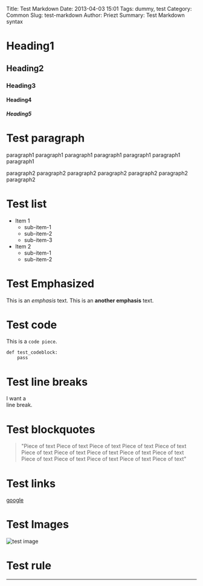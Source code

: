 Title: Test Markdown
Date: 2013-04-03 15:01
Tags: dummy, test
Category: Common
Slug: test-markdown
Author: Priezt
Summary: Test Markdown syntax

# Heading1
## Heading2
### Heading3
#### Heading4
##### Heading5

# Test paragraph
paragraph1 paragraph1 paragraph1 paragraph1 paragraph1 paragraph1 paragraph1 

paragraph2 paragraph2 paragraph2 paragraph2 paragraph2 paragraph2 paragraph2 

# Test list
* Item 1
    * sub-item-1
    * sub-item-2
    * sub-item-3
* Item 2
    * sub-item-1
    * sub-item-2

# Test Emphasized
This is an *emphasis* text.
This is an **another emphasis** text.

# Test code
This is a `code piece`.
```
def test_codeblock:
	pass
```

# Test line breaks
I want a  
line break.

# Test blockquotes
> "Piece of text Piece of text Piece of text Piece of text Piece of text Piece of text Piece of text Piece of text Piece of text Piece of text Piece of text Piece of text Piece of text Piece of text Piece of text"

# Test links
[google](http://www.google.com)

# Test Images
![test image](./static/images/test.jpg)

# Test rule
***


